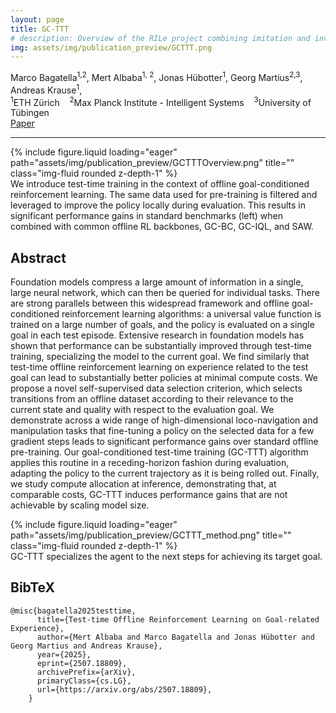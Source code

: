 ```yaml
---
layout: page
title: GC-TTT 
# description: Overview of the RILe project combining imitation and inverse reinforcement learning.
img: assets/img/publication_preview/GCTTT.png
---
```


<style>
  .post-title {
    text-align: center;
    margin-top: -2rem;
  }
</style>

<div class="row mt-3">
    <div class="col-md-8 offset-md-2 text-center">
        <div class="authors"> 
            <span class="author-block"><a>Marco Bagatella</a><sup>1,2</sup>,</span>
            <span class="author-block"><a>Mert Albaba</a><sup>1, 2</sup>,</span>
            <span class="author-block"><a>Jonas Hübotter</a><sup>1</sup>,</span>
            <span class="author-block"><a>Georg Martius</a><sup>2,3</sup>,</span> <br/>
            <span class="author-block"><a>Andreas Krause</a><sup>1</sup>,</span>
        </div>
        <div class="affiliations mt-2">
            <sup>1</sup>ETH Zürich &nbsp;&nbsp; <sup>2</sup>Max Planck Institute - Intelligent Systems &nbsp;&nbsp; <sup>3</sup>University of Tübingen
        </div>
        <div class="links mt-3">
            <a href="https://arxiv.org/abs/2507.18809" class="btn btn-dark" target="_blank">
                <i class="fas fa-file-pdf"></i> Paper
            </a>
        </div>
    </div>
</div>
<hr>

<div class="row">
    <div class="col-sm mt-3 mt-md-0">
        {% include figure.liquid loading="eager" path="assets/img/publication_preview/GCTTTOverview.png" title="" class="img-fluid rounded z-depth-1" %}
    </div>
</div>
<div class="caption">
    We introduce test-time training in the context of offline goal-conditioned reinforcement learning. The same data used for pre-training is filtered and leveraged to improve the policy locally during evaluation. This results in significant performance gains in standard benchmarks (left) when combined with common offline RL backbones, GC-BC, GC-IQL, and SAW.
</div>

<section class="section">
    <div class="row"> <div class="col-md-12"> <h2 class="title is-3">Abstract</h2> 
            <div class="content"> <p>
                Foundation models compress a large amount of information in a single, large neural network, which can then be queried for individual tasks. There are strong parallels between this widespread framework and offline goal-conditioned reinforcement learning algorithms: a universal value function is trained on a large number of goals, and the policy is evaluated on a single goal in each test episode. Extensive research in foundation models has shown that performance can be substantially improved through test-time training, specializing the model to the current goal. We find similarly that test-time offline reinforcement learning on experience related to the test goal can lead to substantially better policies at minimal compute costs. We propose a novel self-supervised data selection criterion, which selects transitions from an offline dataset according to their relevance to the current state and quality with respect to the evaluation goal. We demonstrate across a wide range of high-dimensional loco-navigation and manipulation tasks that fine-tuning a policy on the selected data for a few gradient steps leads to significant performance gains over standard offline pre-training. Our goal-conditioned test-time training (GC-TTT) algorithm applies this routine in a receding-horizon fashion during evaluation, adapting the policy to the current trajectory as it is being rolled out. Finally, we study compute allocation at inference, demonstrating that, at comparable costs, GC-TTT induces performance gains that are not achievable by scaling model size.
                </p>
            </div>
        </div>
    </div>
</section>

<div class="row">
    <div class="col-sm mt-3 mt-md-0">
        {% include figure.liquid loading="eager" path="assets/img/publication_preview/GCTTT_method.png" title="" class="img-fluid rounded z-depth-1" %}
    </div>
</div>
<div class="caption">
    GC-TTT specializes the agent to the next steps for achieving its target goal.
</div>

<section class="section" id="BibTeX">
    <div class="is-max-desktop content">
    <h2 class="title">BibTeX</h2>
    <pre><code>@misc{bagatella2025testtime,
      title={Test-time Offline Reinforcement Learning on Goal-related Experience}, 
      author={Mert Albaba and Marco Bagatella and Jonas Hübotter and Georg Martius and Andreas Krause},
      year={2025},
      eprint={2507.18809},
      archivePrefix={arXiv},
      primaryClass={cs.LG},
      url={https://arxiv.org/abs/2507.18809}, 
    }</code></pre>
    </div>
</section>


